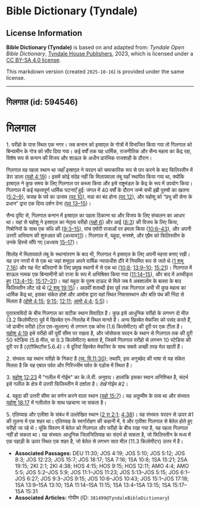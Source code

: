 # Bible Dictionary (Tyndale)

## License Information

**Bible Dictionary (Tyndale)** is based on and adapted from: _Tyndale Open Bible Dictionary_, [Tyndale House Publishers](https://tyndaleopenresources.com/), 2023, which is licensed under a [CC BY-SA 4.0 license](https://creativecommons.org/licenses/by-sa/4.0/legalcode.en).

This markdown version (created `2025-10-16`) is provided under the same license.



--------------------------------

## गिलगाल (id: 594546)

गिलगाल
======

1\. यरीहो के पास स्थित एक नगर। जब कनान को इस्राएल के गोत्रों में विभाजित किया गया तो गिलगाल को बिन्यामीन के गोत्र को सौंप दिया गया। कई वर्षों तक यह धार्मिक, राजनीतिक और सैन्य महत्व का केंद्र रहा, विशेष रूप से कनान की विजय और शाऊल के अधीन प्रारंभिक राजशाही के दौरान।

गिलगाल वह पहला स्थान था जहाँ इस्राएल ने यरदन को चमत्कारिक रूप से पार करने के बाद फिलिस्तीन में डेरा डाला ([यहो 4:19](https://ref.ly/Josh4:19))। इसमें कोई संदेह नहीं कि मिलापवाला तंबू यहाँ स्थापित किया गया था, क्योंकि इस्राएल ने कुछ समय के लिए गिलगाल पर कब्जा किया और इसे राष्ट्रमंडल के केंद्र के रूप में उपयोग किया। गिलगाल में कई महत्वपूर्ण धार्मिक घटनाएँ हुईं: जंगल में 40 वर्षों के दौरान जन्मे सभी इब्री पुरुषों का खतना ([5:2–9](https://ref.ly/Josh5:2-Josh5:9)), फसह के पर्व का उत्सव ([पद 10](https://ref.ly/Josh5:10)), मन्ना का बंद होना ([पद 12](https://ref.ly/Josh5:12)), और यहोशू को “प्रभु की सेना के प्रधान” द्वारा एक दिव्य दर्शन देना ([पद 13–15](https://ref.ly/Josh5:13-Josh5:15))।

सैन्य दृष्टि से, गिलगाल कनान में इस्राएल का पहला ठिकाना था और विजय के लिए संचालन का आधार था। यहां से यहोशू ने इस्राएल का नेतृत्व यरीहो ([यहो 6](https://ref.ly/Josh6:1-Josh6:27)) और आई ([8:3](https://ref.ly/Josh8:3)) की विजय के लिए किया, गिबोनियों के साथ एक संधि की ([9:3–15](https://ref.ly/Josh9:3-Josh9:15)), पांच एमोरी राजाओं पर हमला किया ([10:6–43](https://ref.ly/Josh10:6-Josh10:43)), और अपनी उत्तरी अभियान की शुरुआत की (अध्याय[11](https://ref.ly/Josh11:1-Josh11:23))। गिलगाल में, यहूदा, मनश्शे, और एप्रैम को फिलिस्तीन के उनके हिस्से सौंपे गए (अध्याय [15–17](https://ref.ly/Josh15:1-Josh17:18))।

शिलोह में मिलापवाले तंबू के स्थानांतरण के बाद भी, गिलगाल ने इस्राएल के लिए अपनी महत्ता बनाए रखी। यह उन नगरों में से एक था जहां शमूएल अपने वार्षिक न्यायाधीश दौरे में नियमित रूप से जाते थे ([1 शमू 7:16](https://ref.ly/1Sam7:16)) और यह भेंट बलिदानों के लिए प्रमुख स्थानों में से एक था ([10:8](https://ref.ly/1Sam10:8); [13:9–10](https://ref.ly/1Sam13:9-1Sam13:10); [15:21](https://ref.ly/1Sam15:21))। गिलगाल में शाऊल नामक एक बिन्यामीनी को राजा के रूप में अभिषिक्त किया गया ([11:14–15](https://ref.ly/1Sam11:14-1Sam11:15)), और बाद में अस्वीकृत हुए ([13:4–15](https://ref.ly/1Sam13:4-1Sam13:15); [15:17–31](https://ref.ly/1Sam15:17-1Sam15:31))। यहां यहूदा के पुरुष दाऊद से मिले जब वे अबशालोम के बलवा के बाद फिलिस्तीन लौट रहे थे ([2 शमू 19:15](https://ref.ly/2Sam19:15))। आठवीं शताब्दी ईसा पूर्व तक गिलगाल अभी भी कुछ महत्व का धार्मिक केंद्र था, इसका संकेत होशे और आमोस द्वारा वहां स्थित निवासस्थान और बलि पंथ की निंदा से मिलता है ([होशे 4:15](https://ref.ly/Hos4:15); [9:15](https://ref.ly/Hos9:15); [12:11](https://ref.ly/Hos12:11); [आमो 4:4](https://ref.ly/Amos4:4); [5:5](https://ref.ly/Amos5:5))।

पुरातत्वविदों के बीच गिलगाल का सटीक स्थान विवादित है। कुछ इसे आधुनिक यरीहो के लगभग दो मील (3\.2 किलोमीटर) पूर्व में खिरबेत एन\-नितलेह में स्थित मानते हैं। अन्य खिरबेत मेफजिर को पसंद करते हैं, जो प्राचीन यरीहो (टेल एस\-सुल्तान) से लगभग एक कोस (1\.6 किलोमीटर) की दूरी पर एक टीला है। [यहोशू 4:19](https://ref.ly/Josh4:19) इसे यरीहो की पूर्वी सीमा पर रखता है, और जोसेफस यरदन के स्थान से गिलगाल तक की दूरी 50 स्टेडिया (5\.8 मील, या 9\.3 किलोमीटर) बताता है, जिसमें गिलगाल यरीहो से लगभग 10 स्टेडिया की दूरी पर है (*एंटीक्विटीस*  5\.6\.4\)। ये दूरियां खिरबेत मेफजिर के साथ सबसे अच्छी तरह मेल खाती हैं।

2\. संभवतः यह स्थान यरीहो के निकट है ([व्य. वि.11:30](https://ref.ly/Deut11:30)); तथापि, इस अनुच्छेद की भाषा से यह संकेत मिलता है कि यह एबाल पर्वत और गिरिज्जीम पर्वत के पड़ोस में स्थित है।

3\. [यहोशू 12:23](https://ref.ly/Josh12:23) में "गलील में गोईम" का के.जे.वी. अनुवाद। हालांकि इसका स्थान अनिश्चित है, संदर्भ इसे गलील के क्षेत्र में उत्तरी फिलिस्तीन में दर्शाता है। *देखें* गोईम \#2।

4\. यहूदा की उत्तरी सीमा का वर्णन करने वाला स्थान ([यहो 15:7](https://ref.ly/Josh15:7))। यह अदुम्मीम के पास था और संभवतः [यहोशू 18:17](https://ref.ly/Josh18:17) में गलीलोत के साथ पहचाना जा सकता है।

5\. एलिय्याह और एलीशा के संबंध में उल्लेखित स्थान ([2 रा 2:1](https://ref.ly/2Kgs2:1); [4:38](https://ref.ly/2Kgs4:38))। यह संभवतः यरदन से ऊपर \#1 की तुलना में एक शहर था। एलिय्याह के स्वर्गारोहण की कहानी में, वे और एलीशा गिलगाल से बेतेल होते हुए यरीहो जा रहे थे। चूंकि विवरण में बेतेल को गिलगाल और यरीहो के बीच रखा गया है, यह पहला गिलगाल नहीं हो सकता था। यह संभवतः आधुनिक जिलजिलियाह का संदर्भ हो सकता है, जो फिलिस्तीन के मध्य में एक पहाड़ी के ऊपर स्थित एक शहर है, जो बेतेल से लगभग सात मील (11\.3 किलोमीटर) उत्तर में है।

* **Associated Passages:** DEU 11:30; JOS 4:19; JOS 5:10; JOS 5:12; JOS 8:3; JOS 12:23; JOS 15:7; JOS 18:17; 1SA 7:16; 1SA 10:8; 1SA 15:21; 2SA 19:15; 2KI 2:1; 2KI 4:38; HOS 4:15; HOS 9:15; HOS 12:11; AMO 4:4; AMO 5:5; JOS 5:2–JOS 5:9; JOS 11:1–JOS 11:23; JOS 5:13–JOS 5:15; JOS 6:1–JOS 6:27; JOS 9:3–JOS 9:15; JOS 10:6–JOS 10:43; JOS 15:1–JOS 17:18; 1SA 13:9–1SA 13:10; 1SA 11:14–1SA 11:15; 1SA 13:4–1SA 13:15; 1SA 15:17–1SA 15:31
* **Associated Articles:** गोयीम (ID: `381499@TyndaleBibleDictionary`)

